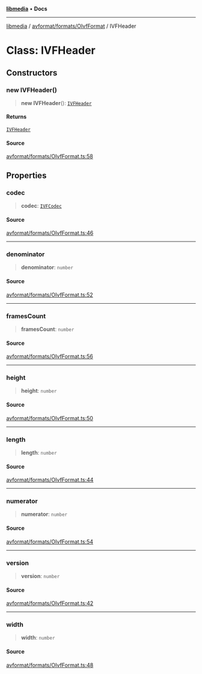 [**libmedia**](../../../../README.md) • **Docs**

***

[libmedia](../../../../README.md) / [avformat/formats/OIvfFormat](../README.md) / IVFHeader

# Class: IVFHeader

## Constructors

### new IVFHeader()

> **new IVFHeader**(): [`IVFHeader`](IVFHeader.md)

#### Returns

[`IVFHeader`](IVFHeader.md)

#### Source

[avformat/formats/OIvfFormat.ts:58](https://github.com/zhaohappy/libmedia/blob/a88305ff5d10e91621f2d71d24c72fc85681b8f7/src/avformat/formats/OIvfFormat.ts#L58)

## Properties

### codec

> **codec**: [`IVFCodec`](../enumerations/IVFCodec.md)

#### Source

[avformat/formats/OIvfFormat.ts:46](https://github.com/zhaohappy/libmedia/blob/a88305ff5d10e91621f2d71d24c72fc85681b8f7/src/avformat/formats/OIvfFormat.ts#L46)

***

### denominator

> **denominator**: `number`

#### Source

[avformat/formats/OIvfFormat.ts:52](https://github.com/zhaohappy/libmedia/blob/a88305ff5d10e91621f2d71d24c72fc85681b8f7/src/avformat/formats/OIvfFormat.ts#L52)

***

### framesCount

> **framesCount**: `number`

#### Source

[avformat/formats/OIvfFormat.ts:56](https://github.com/zhaohappy/libmedia/blob/a88305ff5d10e91621f2d71d24c72fc85681b8f7/src/avformat/formats/OIvfFormat.ts#L56)

***

### height

> **height**: `number`

#### Source

[avformat/formats/OIvfFormat.ts:50](https://github.com/zhaohappy/libmedia/blob/a88305ff5d10e91621f2d71d24c72fc85681b8f7/src/avformat/formats/OIvfFormat.ts#L50)

***

### length

> **length**: `number`

#### Source

[avformat/formats/OIvfFormat.ts:44](https://github.com/zhaohappy/libmedia/blob/a88305ff5d10e91621f2d71d24c72fc85681b8f7/src/avformat/formats/OIvfFormat.ts#L44)

***

### numerator

> **numerator**: `number`

#### Source

[avformat/formats/OIvfFormat.ts:54](https://github.com/zhaohappy/libmedia/blob/a88305ff5d10e91621f2d71d24c72fc85681b8f7/src/avformat/formats/OIvfFormat.ts#L54)

***

### version

> **version**: `number`

#### Source

[avformat/formats/OIvfFormat.ts:42](https://github.com/zhaohappy/libmedia/blob/a88305ff5d10e91621f2d71d24c72fc85681b8f7/src/avformat/formats/OIvfFormat.ts#L42)

***

### width

> **width**: `number`

#### Source

[avformat/formats/OIvfFormat.ts:48](https://github.com/zhaohappy/libmedia/blob/a88305ff5d10e91621f2d71d24c72fc85681b8f7/src/avformat/formats/OIvfFormat.ts#L48)
